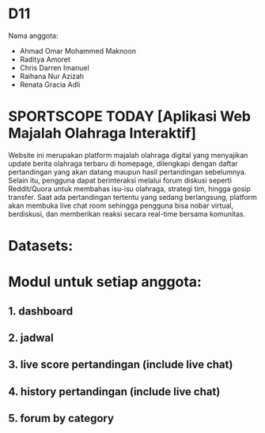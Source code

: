 # D11
Nama anggota:
- Ahmad Omar Mohammed Maknoon
- Raditya Amoret
- Chris Darren Imanuel
- Raihana Nur Azizah
- Renata Gracia Adli


# SPORTSCOPE TODAY [Aplikasi Web Majalah Olahraga Interaktif]
Website ini merupakan platform majalah olahraga digital yang menyajikan update berita olahraga terbaru di homepage, dilengkapi dengan daftar pertandingan yang akan datang maupun hasil pertandingan sebelumnya. Selain itu, pengguna dapat berinteraksi melalui forum diskusi seperti Reddit/Quora untuk membahas isu-isu olahraga, strategi tim, hingga gosip transfer. Saat ada pertandingan tertentu yang sedang berlangsung, platform akan membuka live chat room sehingga pengguna bisa nobar virtual, berdiskusi, dan memberikan reaksi secara real-time bersama komunitas.


# Datasets:


# Modul untuk setiap anggota:
## 1. dashboard

## 2. jadwal 

## 3. live score pertandingan (include live chat)

## 4. history pertandingan (include live chat)

## 5. forum by category


